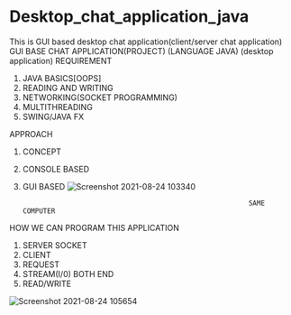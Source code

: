 # Desktop_chat_application_java
This is GUI based desktop chat application(client/server chat application)
                                          GUI BASE CHAT APPLICATION(PROJECT) (LANGUAGE JAVA) (desktop application)
REQUIREMENT
1)	JAVA BASICS[OOPS]
2)	READING AND WRITING
3)	NETWORKING(SOCKET PROGRAMMING)
4)	MULTITHREADING
5)	SWING/JAVA FX

APPROACH
1)	CONCEPT
2)	CONSOLE BASED
3)	GUI BASED
 ![Screenshot 2021-08-24 103340](https://user-images.githubusercontent.com/67002071/130563590-e778d641-2040-4e61-add8-e5a0091d55f5.png)

                                                                SAME COMPUTER
HOW WE CAN PROGRAM THIS APPLICATION
1)	SERVER SOCKET
2)	CLIENT
3)	REQUEST
4)	STREAM(I/0) BOTH END
5)	READ/WRITE

 ![Screenshot 2021-08-24 105654](https://user-images.githubusercontent.com/67002071/130563624-92ccf614-e85c-4bb1-8720-778c765fd65c.png)


